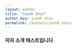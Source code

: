 ```yaml
---
layout: author
title: "Junoh Shin"
author_key: junoh_shin
permalink: /authors/junoh-shin/
---
```


### 저자 소개 테스트입니다
